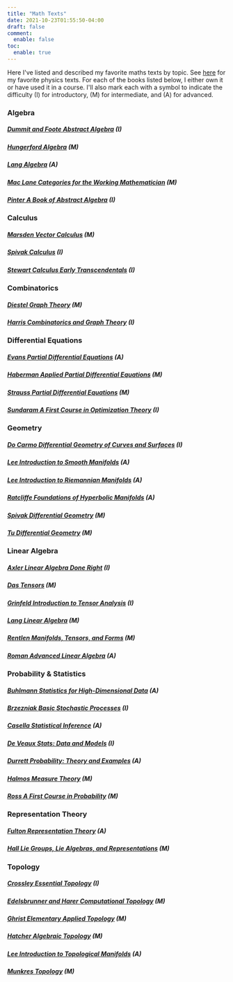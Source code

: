 ```yaml
---
title: "Math Texts"
date: 2021-10-23T01:55:50-04:00
draft: false
comment:
  enable: false
toc:
  enable: true
---
```

Here I've listed and described my favorite maths texts by topic. See [here](/texts-physics) for my favorite physics texts.
For each of the books listed below, I either own it or have
used it in a course. I'll also mark each with a symbol to indicate the difficulty (I) for introductory, (M) for
intermediate, and (A) for advanced.

### Algebra

##### [Dummit and Foote _Abstract Algebra_](https://amzn.to/2Vk3CTe) (I)
##### [Hungerford _Algebra_](https://amzn.to/2VMu7ji) (M)
##### [Lang _Algebra_](https://amzn.to/2DNslo2) (A)
##### [Mac Lane _Categories for the Working Mathematician_](https://amzn.to/2GVRTQt) (M)
##### [Pinter _A Book of Abstract Algebra_](https://amzn.to/2DMolE9) (I)

### Calculus

##### [Marsden _Vector Calculus_](https://amzn.to/2GUCAYv) (M)
##### [Spivak _Calculus_](https://amzn.to/2JeGu0R) (I)
##### [Stewart _Calculus Early Transcendentals_](https://amzn.to/2DNNPBf) (I)

### Combinatorics

##### [Diestel _Graph Theory_](https://amzn.to/2H0sTZz) (M)
##### [Harris _Combinatorics and Graph Theory_](https://amzn.to/2Vc1T26) (I)

### Differential Equations

##### [Evans _Partial Differential Equations_](https://amzn.to/2ZUPzln) (A)
##### [Haberman _Applied Partial Differential Equations_](https://amzn.to/2VFZV9H) (M)
##### [Strauss _Partial Differential Equations_](https://amzn.to/2DLMLh4) (M)
##### [Sundaram _A First Course in Optimization Theory_](https://amzn.to/2VMAh2U) (I)

### Geometry

##### [Do Carmo _Differential Geometry of Curves and Surfaces_](https://amzn.to/2V0H4lg) (I)
##### [Lee _Introduction to Smooth Manifolds_](https://amzn.to/2VBhwQb) (A)
##### [Lee _Introduction to Riemannian Manifolds_](https://amzn.to/2VcDYja) (A)
##### [Ratcliffe _Foundations of Hyperbolic Manifolds_](https://amzn.to/2vCxhYh) (A)
##### [Spivak _Differential Geometry_](https://amzn.to/2LnUeJp) (M)
##### [Tu _Differential Geometry_](https://amzn.to/2vEjyQG) (M)

### Linear Algebra

##### [Axler _Linear Algebra Done Right_](https://amzn.to/2VcE628) (I)
##### [Das _Tensors_](https://amzn.to/2VeMtKv) (M)
##### [Grinfeld _Introduction to Tensor Analysis_](https://amzn.to/2VgIxsA) (I)
##### [Lang _Linear Algebra_](https://amzn.to/2VJBw31) (M)
##### [Rentlen _Manifolds, Tensors, and Forms_](https://amzn.to/2VNH24u) (M)
##### [Roman _Advanced Linear Algebra_](https://amzn.to/2VGXC63) (A)

### Probability & Statistics

##### [Buhlmann _Statistics for High-Dimensional Data_](https://amzn.to/2VI6Wqu) (A)
##### [Brzezniak _Basic Stochastic Processes_](https://amzn.to/2LhWlyq) (I)
##### [Casella _Statistical Inference_](https://amzn.to/2VIRGtq) (A)
##### [De Veaux _Stats: Data and Models_](https://amzn.to/2LjOIaM) (I)
##### [Durrett _Probability: Theory and Examples_](https://amzn.to/2vCxZVy) (A)
##### [Halmos _Measure Theory_](https://amzn.to/2LjRHjz) (M)
##### [Ross _A First Course in Probability_](https://amzn.to/2H1ompW) (M)

### Representation Theory

##### [Fulton _Representation Theory_](https://amzn.to/2VgKa9G) (A)
##### [Hall _Lie Groups, Lie Algebras, and Representations_](https://amzn.to/2Vg63Gg) (M)

### Topology

##### [Crossley _Essential Topology_](https://amzn.to/2Vdj6bB) (I)
##### [Edelsbrunner and Harer _Computational Topology_](https://amzn.to/2VDxx8d) (M)
##### [Ghrist _Elementary Applied Topology_](https://amzn.to/2DNQnzj) (M)
##### [Hatcher _Algebraic Topology_](https://amzn.to/2VeNfHp) (M)
##### [Lee _Introduction to Topological Manifolds_](https://amzn.to/2VNdLqA) (A)
##### [Munkres _Topology_](https://amzn.to/2DHWODZ) (M)
